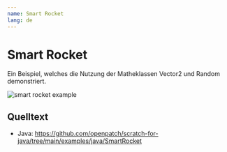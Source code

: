 ```yaml
---
name: Smart Rocket
lang: de
---
```


# Smart Rocket

Ein Beispiel, welches die Nutzung der Matheklassen Vector2 und Random demonstriert.

![smart rocket example](/assets/smart-rocket.gif)

## Quelltext

- Java: https://github.com/openpatch/scratch-for-java/tree/main/examples/java/SmartRocket
